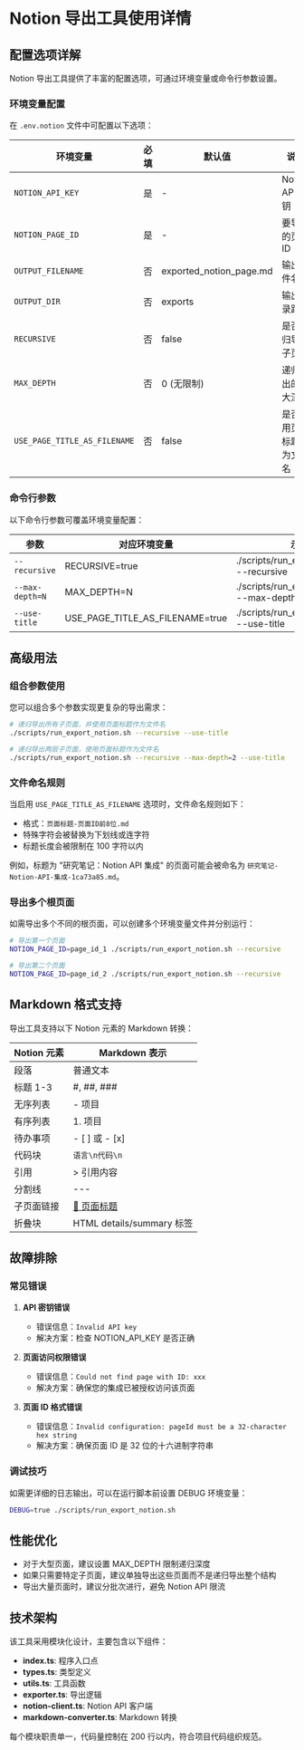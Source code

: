 # Notion 导出工具使用详情

## 配置选项详解

Notion 导出工具提供了丰富的配置选项，可通过环境变量或命令行参数设置。

### 环境变量配置

在 `.env.notion` 文件中可配置以下选项：

| 环境变量 | 必填 | 默认值 | 说明 |
|---------|------|-------|------|
| `NOTION_API_KEY` | 是 | - | Notion API 密钥 |
| `NOTION_PAGE_ID` | 是 | - | 要导出的页面 ID |
| `OUTPUT_FILENAME` | 否 | exported_notion_page.md | 输出文件名 |
| `OUTPUT_DIR` | 否 | exports | 输出目录路径 |
| `RECURSIVE` | 否 | false | 是否递归导出子页面 |
| `MAX_DEPTH` | 否 | 0 (无限制) | 递归导出的最大深度 |
| `USE_PAGE_TITLE_AS_FILENAME` | 否 | false | 是否使用页面标题作为文件名 |

### 命令行参数

以下命令行参数可覆盖环境变量配置：

| 参数 | 对应环境变量 | 示例 |
|-----|------------|------|
| `--recursive` | RECURSIVE=true | ./scripts/run_export_notion.sh --recursive |
| `--max-depth=N` | MAX_DEPTH=N | ./scripts/run_export_notion.sh --max-depth=3 |
| `--use-title` | USE_PAGE_TITLE_AS_FILENAME=true | ./scripts/run_export_notion.sh --use-title |

## 高级用法

### 组合参数使用

您可以组合多个参数实现更复杂的导出需求：

```bash
# 递归导出所有子页面，并使用页面标题作为文件名
./scripts/run_export_notion.sh --recursive --use-title

# 递归导出两层子页面，使用页面标题作为文件名
./scripts/run_export_notion.sh --recursive --max-depth=2 --use-title
```

### 文件命名规则

当启用 `USE_PAGE_TITLE_AS_FILENAME` 选项时，文件命名规则如下：

- 格式：`页面标题-页面ID前8位.md`
- 特殊字符会被替换为下划线或连字符
- 标题长度会被限制在 100 字符以内

例如，标题为 "研究笔记：Notion API 集成" 的页面可能会被命名为 `研究笔记-Notion-API-集成-1ca73a85.md`。

### 导出多个根页面

如需导出多个不同的根页面，可以创建多个环境变量文件并分别运行：

```bash
# 导出第一个页面
NOTION_PAGE_ID=page_id_1 ./scripts/run_export_notion.sh --recursive

# 导出第二个页面
NOTION_PAGE_ID=page_id_2 ./scripts/run_export_notion.sh --recursive
```

## Markdown 格式支持

导出工具支持以下 Notion 元素的 Markdown 转换：

| Notion 元素 | Markdown 表示 |
|------------|--------------|
| 段落 | 普通文本 |
| 标题 1-3 | #, ##, ### |
| 无序列表 | - 项目 |
| 有序列表 | 1. 项目 |
| 待办事项 | - [ ] 或 - [x] |
| 代码块 | ```语言\n代码\n``` |
| 引用 | > 引用内容 |
| 分割线 | --- |
| 子页面链接 | [📑 页面标题](页面ID) |
| 折叠块 | HTML details/summary 标签 |

## 故障排除

### 常见错误

1. **API 密钥错误**
   - 错误信息：`Invalid API key`
   - 解决方案：检查 NOTION_API_KEY 是否正确

2. **页面访问权限错误**
   - 错误信息：`Could not find page with ID: xxx`
   - 解决方案：确保您的集成已被授权访问该页面

3. **页面 ID 格式错误**
   - 错误信息：`Invalid configuration: pageId must be a 32-character hex string`
   - 解决方案：确保页面 ID 是 32 位的十六进制字符串

### 调试技巧

如需更详细的日志输出，可以在运行脚本前设置 DEBUG 环境变量：

```bash
DEBUG=true ./scripts/run_export_notion.sh
```

## 性能优化

- 对于大型页面，建议设置 MAX_DEPTH 限制递归深度
- 如果只需要特定子页面，建议单独导出这些页面而不是递归导出整个结构
- 导出大量页面时，建议分批次进行，避免 Notion API 限流

## 技术架构

该工具采用模块化设计，主要包含以下组件：

- **index.ts**: 程序入口点
- **types.ts**: 类型定义
- **utils.ts**: 工具函数
- **exporter.ts**: 导出逻辑
- **notion-client.ts**: Notion API 客户端
- **markdown-converter.ts**: Markdown 转换

每个模块职责单一，代码量控制在 200 行以内，符合项目代码组织规范。
